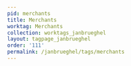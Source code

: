 ```yaml
---
pid: merchants
title: Merchants
worktag: Merchants
collection: worktags_janbrueghel
layout: tagpage_janbrueghel
order: '111'
permalink: /janbrueghel/tags/merchants
---
```

